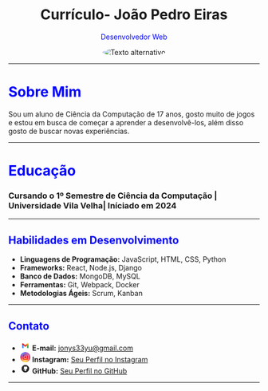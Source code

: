 <div align="center">
  <h1>Currículo- João Pedro Eiras</h1>
</div>

<p align="center">
  <span style="color: blue;">Desenvolvedor Web</span>
</p>

<div align="center">
  <img src="https://github.com/ljonys/Curriculo/assets/161311108/b5742d28-5336-4731-8344-a8d1971566d2" alt="Texto alternativo" style="border-radius: 50%; width: 180px; height: 180px;" />
</div>


---

 # <span style="color: blue;">Sobre Mim</span>


Sou um aluno de Ciência da Computação de 17 anos, gosto muito de jogos e estou em busca de começar a aprender a desenvolvê-los, além disso gosto de buscar novas experiências.

---

# <span style="color: blue;">Educação</span>

### Cursando o 1º Semestre de Ciência da Computação | Universidade Vila Velha| Iníciado em 2024

---

## <span style="color: blue;">Habilidades em Desenvolvimento</span>

- **Linguagens de Programação:** JavaScript, HTML, CSS, Python
- **Frameworks:** React, Node.js, Django
- **Banco de Dados:** MongoDB, MySQL
- **Ferramentas:** Git, Webpack, Docker
- **Metodologias Ágeis:** Scrum, Kanban

---

## <span style="color: blue;">Contato</span>

- <img src="vecteezy_gmail-png-icone_16716465.png" alt="Texto alternativo" width="20" height="20" /> **E-mail:** jonys33yu@gmail.com
- <img src="vecteezy_instagram-icon-logo-png_17743717.png" alt="Texto alternativo" width="20" height="20" /> **Instagram:** [Seu Perfil no Instagram](https://www.instagram.com/joaopedroeirass/)
- <img src="kisspng-computer-icons-logo-portable-network-graphics-clip-icons-for-free-iconza-circle-social-5b7fe46b4ec817.2080142615351082033227.png" alt="Texto alternativo" width="20" height="20" /> **GitHub:** [Seu Perfil no GitHub](https://github.com/ljonys)

---
